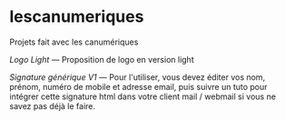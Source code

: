 # lescanumeriques
Projets fait avec les canumériques

*Logo Light*
—
Proposition de logo en version light


*Signature générique V1*
—
Pour l'utiliser, vous devez éditer vos nom, prénom, numéro de mobile et adresse email, puis suivre un tuto pour intégrer cette signature html dans votre client mail / webmail si vous ne savez pas déjà le faire.

